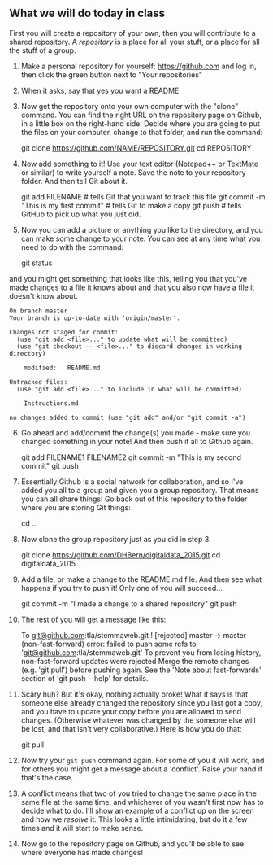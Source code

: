 What we will do today in class
------------------------------

First you will create a repository of your own, then you will contribute to a shared 
repository. A *repository* is a place for all your stuff, or a place for all the stuff
of a group.

1. Make a personal repository for yourself: https://github.com and log in, then click the green button next to "Your repositories"
2. When it asks, say that yes you want a README
3. Now get the repository onto your own computer with the "clone" command. You can find the right URL on the repository page on Github, in a little box on the right-hand side. Decide where you are going to put the files on your computer, change to that folder, and run the command:

    git clone https://github.com/NAME/REPOSITORY.git
    cd REPOSITORY
    
4. Now add something to it! Use your text editor (Notepad++ or TextMate or similar) to write yourself a note. Save the note to your repository folder. And then tell Git about it.

    git add FILENAME  # tells Git that you want to track this file
    git commit -m "This is my first commit"  # tells Git to make a copy
    git push          # tells GitHub to pick up what you just did.
    
5. Now you can add a picture or anything you like to the directory, and you can make some change to your note. You can see at any time what you need to do with the command:

    git status
    
and you might get something that looks like this, telling you that you've made changes to a file it knows about and that you also now have a file it doesn't know about.

	On branch master
	Your branch is up-to-date with 'origin/master'.
	
	Changes not staged for commit:
	  (use "git add <file>..." to update what will be committed)
	  (use "git checkout -- <file>..." to discard changes in working directory)
	
		modified:   README.md
	
	Untracked files:
	  (use "git add <file>..." to include in what will be committed)
	
		Instructions.md
	
	no changes added to commit (use "git add" and/or "git commit -a")
    
6. Go ahead and add/commit the change(s) you made - make sure you changed something in your note! And then push it all to Github again.

    git add FILENAME1 FILENAME2
	git commit -m "This is my second commit"
	git push
	
7. Essentially Github is a social network for collaboration, and so I've added you all to a group and given you a group repository. That means you can all share things! Go back out of this repository to the folder where you are storing Git things:

    cd ..
    
8. Now clone the group repository just as you did in step 3.

    git clone https://github.com/DHBern/digitaldata_2015.git
    cd digitaldata_2015
    
9. Add a file, or make a change to the README.md file. And then see what happens if you try to push it! Only one of you will succeed...

	
	git commit -m "I made a change to a shared repository"
	git push

10. The rest of you will get a message like this:

	To git@github.com:tla/stemmaweb.git
	 ! [rejected]        master -> master (non-fast-forward)
	error: failed to push some refs to 'git@github.com:tla/stemmaweb.git'
	To prevent you from losing history, non-fast-forward updates were rejected
	Merge the remote changes (e.g. 'git pull') before pushing again.  See the
	'Note about fast-forwards' section of 'git push --help' for details.

11. Scary huh? But it's okay, nothing actually broke! What it says is that someone else already changed the repository since you last got a copy, and you have to update your copy before you are allowed to send changes. (Otherwise whatever was changed by the someone else will be lost, and that isn't very collaborative.) Here is how you do that:

    git pull
    
12. Now try your `git push` command again. For some of you it will work, and for others you might get a message about a 'conflict'. Raise your hand if that's the case.

13. A conflict means that two of you tried to change the same place in the same file at the same time, and whichever of you wasn't first now has to decide what to do. I'll show an example of a conflict up on the screen and how we *resolve* it. This looks a little intimidating, but do it a few times and it will start to make sense.

14. Now go to the repository page on Github, and you'll be able to see where everyone has made changes!
    
